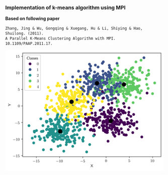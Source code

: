 ### Implementation of k-means algorithm using MPI

**Based on following paper**

    Zhang, Jing & Wu, Gongqing & Xuegang, Hu & Li, Shiying & Hao, Shuilong. (2011).
    A Parallel K-Means Clustering Algorithm with MPI. 10.1109/PAAP.2011.17.

![example](example_plot.png)
